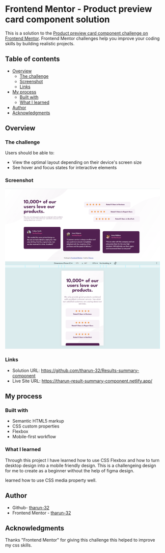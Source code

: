 # Frontend Mentor - Product preview card component solution

This is a solution to the [Product preview card component challenge on Frontend Mentor](https://www.frontendmentor.io/challenges/product-preview-card-component-GO7UmttRfa). Frontend Mentor challenges help you improve your coding skills by building realistic projects. 

## Table of contents

- [Overview](#overview)
  - [The challenge](#the-challenge)
  - [Screenshot](#screenshot)
  - [Links](#links)
- [My process](#my-process)
  - [Built with](#built-with)
  - [What I learned](#what-i-learned)
- [Author](#author)
- [Acknowledgments](#acknowledgments)
## Overview

### The challenge

Users should be able to:

- View the optimal layout depending on their device's screen size
- See hover and focus states for interactive elements

### Screenshot
![desktop view](design/desktop-view.png)
![mobile view](design/mobile-view.png)

### Links

- Solution URL: https://github.com/tharun-32/Results-summary-component
- Live Site URL: https://tharun-result-summary-component.netlify.app/

## My process

### Built with

- Semantic HTML5 markup
- CSS custom properties
- Flexbox
- Mobile-first workflow

### What I learned

Through this project I have learned how to use CSS Flexbox and how to turn desktop design into a mobile friendly design. This is a challengeing
design for me to create as a beginner without the help of figma design.

learned how to use CSS media property well. 

## Author

- Github- [tharun-32](https://github.com/tharun-32)
- Frontend Mentor - [tharun-32](https://www.frontendmentor.io/profile/tharun-32)

## Acknowledgments

Thanks "Frontend Mentor" for giving this challenge this helped to improve my css skills.
